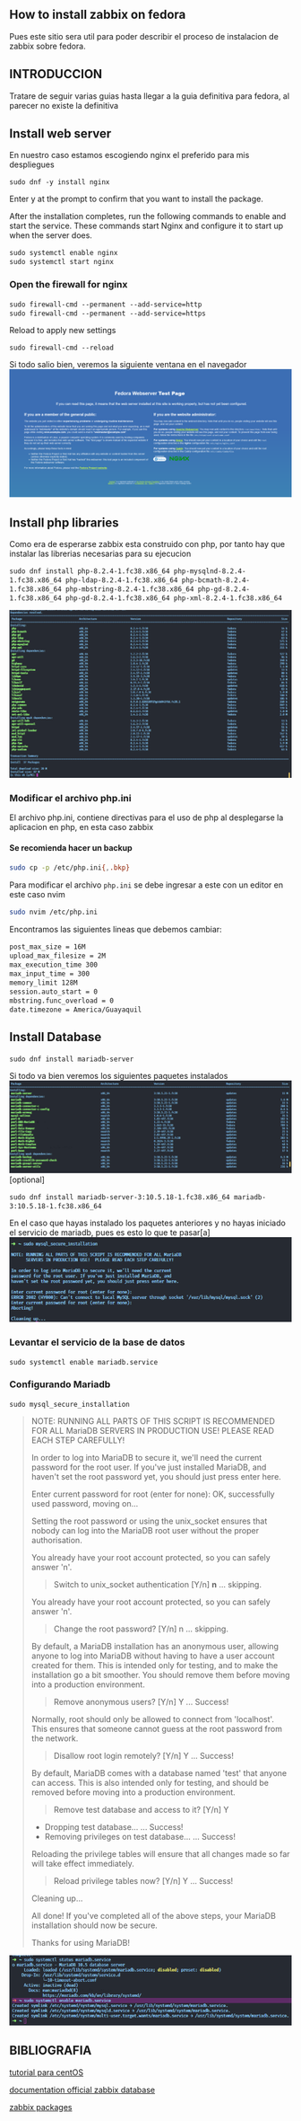 How to install zabbix on fedora 
------------------------------------------------
Pues este sitio sera util para poder describir el proceso de instalacion de zabbix sobre fedora.

## INTRODUCCION
Tratare de seguir varias guias hasta llegar a la guia definitiva para fedora, al parecer no existe la definitiva

## Install web server
En nuestro caso estamos escogiendo nginx el preferido para mis despliegues

```shell
sudo dnf -y install nginx
```

Enter y at the prompt to confirm that you want to install the package.

After the installation completes, run the following commands to enable and start
the service. These commands start Nginx and configure it to start up when the
server does.

```shell
sudo systemctl enable nginx
sudo systemctl start nginx
```
### Open the firewall for nginx

```shell
sudo firewall-cmd --permanent --add-service=http
sudo firewall-cmd --permanent --add-service=https
```
Reload to apply new settings
```shell
sudo firewall-cmd --reload
```

Si todo salio bien, veremos la siguiente ventana en el navegador
![Alt text](nginxFedora.png)

## Install php libraries
Como era de esperarse zabbix esta construido con php, por tanto hay que instalar las librerias necesarias para su ejecucion

```shell
sudo dnf install php-8.2.4-1.fc38.x86_64 php-mysqlnd-8.2.4-1.fc38.x86_64 php-ldap-8.2.4-1.fc38.x86_64 php-bcmath-8.2.4-1.fc38.x86_64 php-mbstring-8.2.4-1.fc38.x86_64 php-gd-8.2.4-1.fc38.x86_64 php-gd-8.2.4-1.fc38.x86_64 php-xml-8.2.4-1.fc38.x86_64
```
![Alt text](php-libraries.png)


### Modificar el archivo php.ini


El archivo php.ini, contiene directivas para el uso de php al desplegarse la aplicacion en php, en esta caso zabbix
#### Se recomienda hacer un backup
```bash
sudo cp -p /etc/php.ini{,.bkp}
```

Para modificar el archivo `php.ini` se debe ingresar a este con un editor en este caso nvim

```bash
sudo nvim /etc/php.ini
```

Encontramos las siguientes lineas que debemos cambiar:

```text
post_max_size = 16M
upload_max_filesize = 2M
max_execution_time 300
max_input_time = 300
memory_limit 128M
session.auto_start = 0
mbstring.func_overload = 0
date.timezone = America/Guayaquil
```
## Install Database
```shell
sudo dnf install mariadb-server
```
Si todo va bien veremos los siguientes paquetes instalados
![Alt text](mariadbserverpackage.png)
[optional]
```shell
sudo dnf install mariadb-server-3:10.5.18-1.fc38.x86_64 mariadb-3:10.5.18-1.fc38.x86_64 
```
En el caso que hayas instalado los paquetes anteriores y no hayas iniciado el servicio de mariadb, pues es esto lo que te pasar[a]
![Alt text](mysql-secure-installationC.png)

### Levantar el servicio de la base de datos
```shell
sudo systemctl enable mariadb.service 
```


### Configurando Mariadb

```shell
sudo mysql_secure_installation       
```

>NOTE: RUNNING ALL PARTS OF THIS SCRIPT IS RECOMMENDED FOR ALL MariaDB
      SERVERS IN PRODUCTION USE!  PLEASE READ EACH STEP CAREFULLY!
>
>In order to log into MariaDB to secure it, we'll need the current
>password for the root user. If you've just installed MariaDB, and
>haven't set the root password yet, you should just press enter here.
>
>Enter current password for root (enter for none): 
>OK, successfully used password, moving on...
>
>Setting the root password or using the unix_socket ensures that nobody
>can log into the MariaDB root user without the proper authorisation.
>
>You already have your root account protected, so you can safely answer 'n'.
>
>>Switch to unix_socket authentication [Y/n] **n**
> ... skipping.
>
>You already have your root account protected, so you can safely answer 'n'.
>
>>Change the root password? [Y/n] n
> ... skipping.
>
>By default, a MariaDB installation has an anonymous user, allowing anyone
>to log into MariaDB without having to have a user account created for
>them.  This is intended only for testing, and to make the installation
>go a bit smoother.  You should remove them before moving into a
>production environment.
>
>>Remove anonymous users? [Y/n] Y
> ... Success!
>
>Normally, root should only be allowed to connect from 'localhost'.  This
>ensures that someone cannot guess at the root password from the network.
>
>>Disallow root login remotely? [Y/n] Y
> ... Success!
>
>By default, MariaDB comes with a database named 'test' that anyone can
>access.  This is also intended only for testing, and should be removed
>before moving into a production environment.
>
>>Remove test database and access to it? [Y/n] Y
> - Dropping test database...
> ... Success!
> - Removing privileges on test database...
> ... Success!
>
>Reloading the privilege tables will ensure that all changes made so far
>will take effect immediately.
>
>>Reload privilege tables now? [Y/n] Y
> ... Success!
>
>Cleaning up...
>
>All done!  If you've completed all of the above steps, your MariaDB
>installation should now be secure.
>
>Thanks for using MariaDB!




![Alt text](mysqlenableservice.png)
## BIBLIOGRAFIA

[tutorial para centOS](https://www.tecmint.com/install-and-configure-zabbix-monitoring-on-debian-centos-rhel/)

[documentation official zabbix database](https://www.zabbix.com/documentation/6.4/en/manual/appendix/install/db_scripts)

[zabbix packages](https://www.zabbix.com/download?zabbix=6.4&os_distribution=red_hat_enterprise_linux&os_version=9&components=server_frontend_agent&db=mysql&ws=apache)

